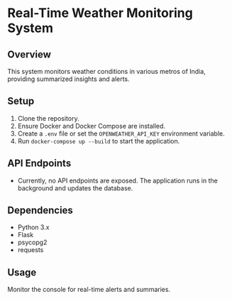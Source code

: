 # Real-Time Weather Monitoring System

## Overview
This system monitors weather conditions in various metros of India, providing summarized insights and alerts.

## Setup
1. Clone the repository.
2. Ensure Docker and Docker Compose are installed.
3. Create a `.env` file or set the `OPENWEATHER_API_KEY` environment variable.
4. Run `docker-compose up --build` to start the application.

## API Endpoints
- Currently, no API endpoints are exposed. The application runs in the background and updates the database.

## Dependencies
- Python 3.x
- Flask
- psycopg2
- requests

## Usage
Monitor the console for real-time alerts and summaries.
